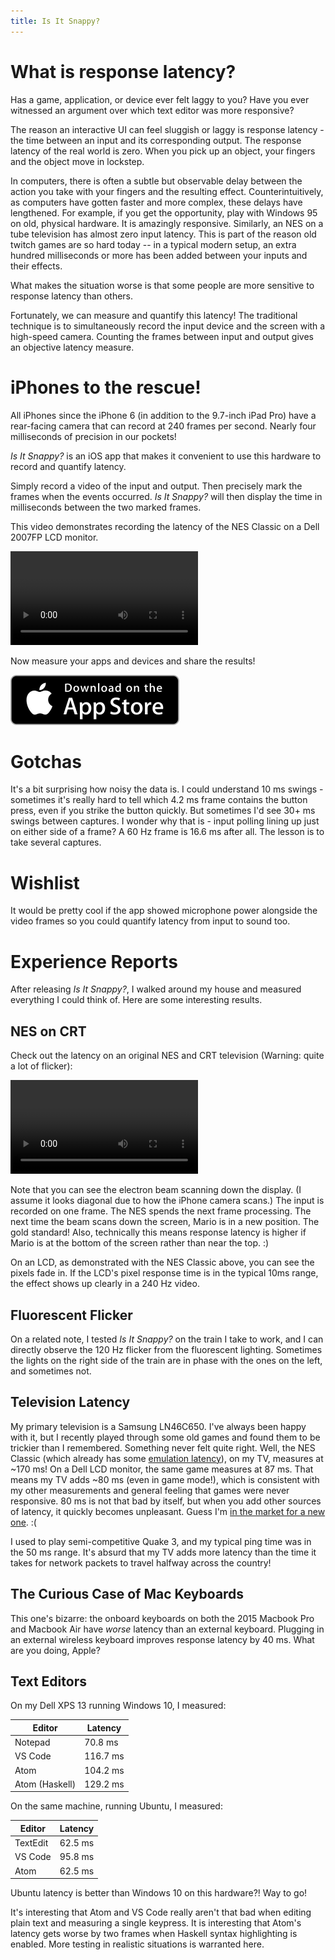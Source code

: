 ```yaml
---
title: Is It Snappy?
---
```


# What is response latency?

Has a game, application, or device ever felt laggy to you?  Have you ever witnessed an argument over which text editor was more responsive?

The reason an interactive UI can feel sluggish or laggy is response latency - the time between an input and its corresponding output.  The response latency of the real world is zero.  When you pick up an object, your fingers and the object move in lockstep.

In computers, there is often a subtle but observable delay between the action you take with your fingers and the resulting effect.  Counterintuitively, as computers have gotten faster and more complex, these delays have lengthened.  For example, if you get the opportunity, play with Windows 95 on old, physical hardware.  It is amazingly responsive.  Similarly, an NES on a tube television has almost zero input latency.  This is part of the reason old twitch games are so hard today -- in a typical modern setup, an extra hundred milliseconds or more has been added between your inputs and their effects.

What makes the situation worse is that some people are more sensitive to response latency than others.

Fortunately, we can measure and quantify this latency!  The traditional technique is to simultaneously record the input device and the screen with a high-speed camera.  Counting the frames between input and output gives an objective latency measure.

# iPhones to the rescue!

All iPhones since the iPhone 6 (in addition to the 9.7-inch iPad Pro) have a rear-facing camera that can record at 240 frames per second.  Nearly four milliseconds of precision in our pockets!

*Is It Snappy?* is an iOS app that makes it convenient to use this hardware to record and quantify latency.

Simply record a video of the input and output.  Then precisely mark the frames when the events occurred.  *Is It Snappy?* will then display the time in milliseconds between the two marked frames.

This video demonstrates recording the latency of the NES Classic on a Dell 2007FP LCD monitor.

<div class="video-group">
<div class="video-block">
<div class="video-container">
<span class="caption"></span>
<video controls="true" src="https://s3-us-west-2.amazonaws.com/isitsnappy/movies/nes_classic_demo.mp4">
</video>
</div>
</div>
</div>

Now measure your apps and devices and share the results!

<div class="download-badge">
<a href="https://itunes.apple.com/us/app/is-it-snappy/id1219667593?ls=1&amp;mt=8">
<img alt="Download on the App Store" src="/img/Download_on_the_App_Store_Badge_US-UK_135x40.svg" />
</a>
</div>

# Gotchas

It's a bit surprising how noisy the data is.  I could understand 10 ms swings - sometimes it's really hard to tell which 4.2 ms frame contains the button press, even if you strike the button quickly.  But sometimes I'd see 30+ ms swings between captures.  I wonder why that is - input polling lining up just on either side of a frame?  A 60 Hz frame is 16.6 ms after all.  The lesson is to take several captures.

# Wishlist

It would be pretty cool if the app showed microphone power alongside the video frames so you could quantify latency from input to sound too.

# Experience Reports

After releasing *Is It Snappy?*, I walked around my house and measured everything I could think of.  Here are some interesting results.

## NES on CRT

Check out the latency on an original NES and CRT television (Warning: quite a lot of flicker):

<div class="video-group">
<div class="video-block">
<div class="video-container">
<span class="caption"></span>
<video controls="true" src="https://s3-us-west-2.amazonaws.com/isitsnappy/movies/nes_crt_demo.mp4">
</video>
</div>
</div>
</div>

Note that you can see the electron beam scanning down the display.  (I assume it looks diagonal due to how the iPhone camera scans.)  The input is recorded on one frame.  The NES spends the next frame processing.  The next time the beam scans down the screen, Mario is in a new position.  The gold standard!  Also, technically this means response latency is higher if Mario is at the bottom of the screen rather than near the top.  :)

On an LCD, as demonstrated with the NES Classic above, you can see the pixels fade in.  If the LCD's pixel response time is in the typical 10ms range, the effect shows up clearly in a 240 Hz video.

## Fluorescent Flicker

On a related note, I tested *Is It Snappy?* on the train I take to work, and I can directly observe the 120 Hz flicker from the fluorescent lighting.  Sometimes the lights on the right side of the train are in phase with the ones on the left, and sometimes not.

## Television Latency

My primary television is a Samsung LN46C650.  I've always been happy with it, but I recently played through some old games and found them to be trickier than I remembered.  Something never felt quite right.  Well, the NES Classic (which already has some [emulation latency](https://byuu.org/articles/latency/)), on my TV, measures at ~170 ms!  On a Dell LCD monitor, the same game measures at 87 ms.  That means my TV adds ~80 ms (even in game mode!), which is consistent with my other measurements and general feeling that games were never responsive.  80 ms is not that bad by itself, but when you add other sources of latency, it quickly becomes unpleasant.  Guess I'm [in the market for a new one](http://www.rtings.com/tv/tests/inputs/input-lag).  :(

I used to play semi-competitive Quake 3, and my typical ping time was in the 50 ms range.  It's absurd that my TV adds more latency than the time it takes for network packets to travel halfway across the country!

## The Curious Case of Mac Keyboards

This one's bizarre: the onboard keyboards on both the 2015 Macbook Pro and Macbook Air have _worse_ latency than an external keyboard.  Plugging in an external wireless keyboard improves response latency by 40 ms.  What are you doing, Apple?

## Text Editors

On my Dell XPS 13 running Windows 10, I measured:

| Editor | Latency |
| -- | -- |
| Notepad | 70.8 ms |
| VS Code | 116.7 ms |
| Atom | 104.2 ms |
| Atom (Haskell) | 129.2 ms |

On the same machine, running Ubuntu, I measured:

| Editor | Latency |
| -- | -- |
| TextEdit | 62.5 ms |
| VS Code | 95.8 ms |
| Atom | 62.5 ms |

Ubuntu latency is better than Windows 10 on this hardware?!  Way to go!

It's interesting that Atom and VS Code really aren't that bad when editing plain text and measuring a single keypress.  It is interesting that Atom's latency gets worse by two frames when Haskell syntax highlighting is enabled.  More testing in realistic situations is warranted here.
